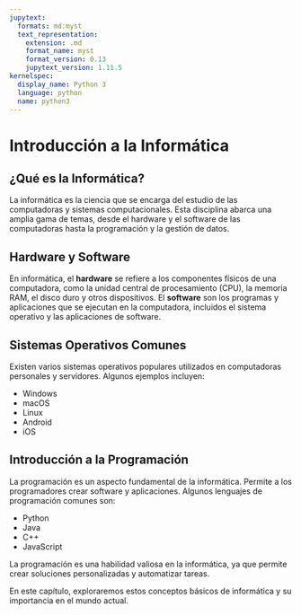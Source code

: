 ```yaml
---
jupytext:
  formats: md:myst
  text_representation:
    extension: .md
    format_name: myst
    format_version: 0.13
    jupytext_version: 1.11.5
kernelspec:
  display_name: Python 3
  language: python
  name: python3
---
```


# Introducción a la Informática


## ¿Qué es la Informática?

La informática es la ciencia que se encarga del estudio de las computadoras y sistemas computacionales. Esta disciplina abarca una amplia gama de temas, desde el hardware y el software de las computadoras hasta la programación y la gestión de datos.

## Hardware y Software

En informática, el **hardware** se refiere a los componentes físicos de una computadora, como la unidad central de procesamiento (CPU), la memoria RAM, el disco duro y otros dispositivos. El **software** son los programas y aplicaciones que se ejecutan en la computadora, incluidos el sistema operativo y las aplicaciones de software.

## Sistemas Operativos Comunes

Existen varios sistemas operativos populares utilizados en computadoras personales y servidores. Algunos ejemplos incluyen:

- Windows
- macOS
- Linux
- Android
- iOS

## Introducción a la Programación

La programación es un aspecto fundamental de la informática. Permite a los programadores crear software y aplicaciones. Algunos lenguajes de programación comunes son:

- Python
- Java
- C++
- JavaScript

La programación es una habilidad valiosa en la informática, ya que permite crear soluciones personalizadas y automatizar tareas.

En este capítulo, exploraremos estos conceptos básicos de informática y su importancia en el mundo actual.